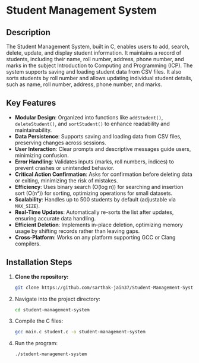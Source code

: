 # Student Management System

## Description

The Student Management System, built in C, enables users to add, search, delete, update, and display student information. It maintains a record of students, including their name, roll number, address, phone number, and marks in the subject Introduction to Computing and Programming (ICP). The system supports saving and loading student data from CSV files. It also sorts students by roll number and allows updating individual student details, such as name, roll number, address, phone number, and marks.

## Key Features

- **Modular Design**: Organized into functions like `addStudent()`, `deleteStudent()`, and `sortStudent()` to enhance readability and maintainability.
- **Data Persistence**: Supports saving and loading data from CSV files, preserving changes across sessions.
- **User Interaction**: Clear prompts and descriptive messages guide users, minimizing confusion.
- **Error Handling**: Validates inputs (marks, roll numbers, indices) to prevent crashes or unintended behavior.
- **Critical Action Confirmation**: Asks for confirmation before deleting data or exiting, minimizing the risk of mistakes.
- **Efficiency**: Uses binary search (O(log n)) for searching and insertion sort (O(n²)) for sorting, optimizing operations for small datasets.
- **Scalability**: Handles up to 500 students by default (adjustable via `MAX_SIZE`).
- **Real-Time Updates**: Automatically re-sorts the list after updates, ensuring accurate data handling.
- **Efficient Deletion**: Implements in-place deletion, optimizing memory usage by shifting records rather than leaving gaps.
- **Cross-Platform**: Works on any platform supporting GCC or Clang compilers.


## Installation Steps

1. **Clone the repository:**
   ```bash
   git clone https://github.com/sarthak-jain37/Student-Management-System.git

2. Navigate into the project directory:
   ```bash
   cd student-management-system

3. Compile the C files:
   ```bash
   gcc main.c student.c -o student-management-system
   
4. Run the program:
   ```bash
   ./student-management-system
  
